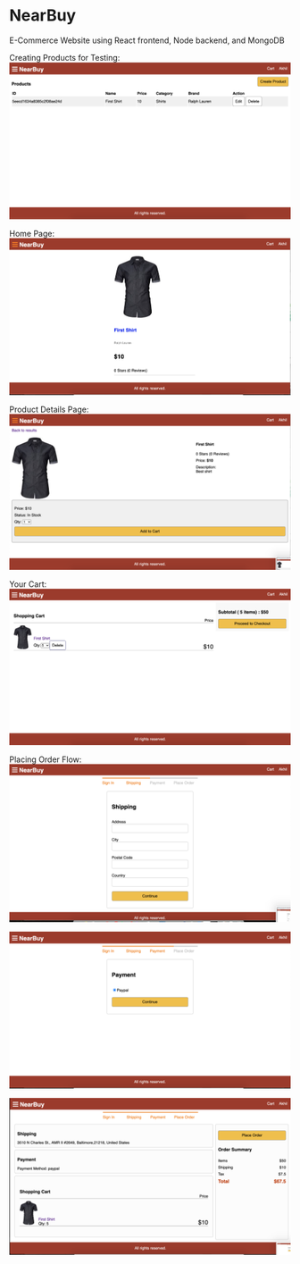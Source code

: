 # NearBuy
E-Commerce Website using React frontend, Node backend, and MongoDB

Creating Products for Testing:
![alt text](https://github.com/akhilgupta1093/NearBuy/blob/master/Screenshots/Screen%20Shot%202020-06-19%20at%2010.53.35%20AM.png?raw=true)

Home Page:
![alt text](https://github.com/akhilgupta1093/NearBuy/blob/master/Screenshots/Screen%20Shot%202020-06-19%20at%2010.53.44%20AM.png?raw=true)

Product Details Page:
![alt text](https://github.com/akhilgupta1093/NearBuy/blob/master/Screenshots/Screen%20Shot%202020-06-19%20at%2010.54.09%20AM.png?raw=true)

Your Cart:
![alt text](https://github.com/akhilgupta1093/NearBuy/blob/master/Screenshots/Screen%20Shot%202020-06-19%20at%2010.54.25%20AM.png?raw=true)

Placing Order Flow:
![alt text](https://github.com/akhilgupta1093/NearBuy/blob/master/Screenshots/Screen%20Shot%202020-06-19%20at%2010.54.33%20AM.png?raw=true)

![alt text](https://github.com/akhilgupta1093/NearBuy/blob/master/Screenshots/Screen%20Shot%202020-06-19%20at%2010.54.48%20AM.png?raw=true)

![alt text](https://github.com/akhilgupta1093/NearBuy/blob/master/Screenshots/Screen%20Shot%202020-06-19%20at%2010.54.56%20AM.png?raw=true)
